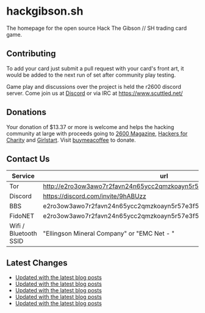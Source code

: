 # hackgibson.sh
The homepage for the open source Hack The Gibson // SH trading card game.


## Contributing

To add your card just submit a pull request with your card's front art, it would be added to the next run of set after community play testing.

Game play and discussions over the project is held the r2600 discord server. Come join us at [Discord](https://discord.com/invite/9hABUzz) or via IRC at https://www.scuttled.net/


## Donations

Your donation of $13.37 or more is welcome and helps the hacking community at large with proceeds going to [2600 Magazine](https://2600.com/), [Hackers for Charity](https://hackersforcharity.org) and [Girlstart](https://girlstart.org).  Visit [buymeacoffee](https://www.buymeacoffee.com/hackgibson.sh) to donate.


## Contact Us

Service | url
-|-
Tor | http://e2ro3ow3awo7r2favn24n65ycc2qmzkoayn5r57e3f56nvjwdcgg32ad.onion
Discord | https://discord.com/invite/9hABUzz
BBS | e2ro3ow3awo7r2favn24n65ycc2qmzkoayn5r57e3f56nvjwdcgg32ad.onion:23
FidoNET | e2ro3ow3awo7r2favn24n65ycc2qmzkoayn5r57e3f56nvjwdcgg32ad.onion:24554
Wifi / Bluetooth SSID | "Ellingson Mineral Company" or "EMC Net - <fidonet address>"

## Latest Changes
<!-- BLOG-POST-LIST:START -->
- [Updated with the latest blog posts](https://github.com/DFW2600/hackgibson.sh/commit/a21cfc85084524be6864c1b14957ff318fc6c57f)
- [Updated with the latest blog posts](https://github.com/DFW2600/hackgibson.sh/commit/7e87c27082a2c9c0a5e290246ee34b85ca3398bf)
- [Updated with the latest blog posts](https://github.com/DFW2600/hackgibson.sh/commit/98e8ab1b3f1d56936235ec1f5135c493d168e173)
- [Updated with the latest blog posts](https://github.com/DFW2600/hackgibson.sh/commit/50d013db3f1a6e2ff1cbc4790eb089a238db51f3)
- [Updated with the latest blog posts](https://github.com/DFW2600/hackgibson.sh/commit/43cfae0733fa7ffc00f2e527cbd447e268715969)
<!-- BLOG-POST-LIST:END -->
